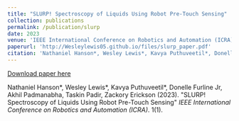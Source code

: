 ```yaml
---
title: "SLURP! Spectroscopy of Liquids Using Robot Pre-Touch Sensing"
collection: publications
permalink: /publication/slurp
date: 2023
venue: 'IEEE International Conference on Robotics and Automation (ICRA)'
paperurl: 'http://Wesleylewis05.github.io/files/slurp_paper.pdf'
citation: 'Nathaniel Hanson*, Wesley Lewis*, Kavya Puthuveetil*, Donelle Furline Jr, Akhil Padmanabha, Taskin Padir, Zackory Erickson (2023). "SLURP! Spectroscopy of Liquids Using Robot Pre-Touch Sensing" <i>IEEE International Conference on Robotics and Automation (ICRA)</i>. 1(1).'
---
```

[Download paper here](http://Wesleylewis05.github.io/files/slurp_paper.pdf)

Nathaniel Hanson*, Wesley Lewis*, Kavya Puthuveetil*, Donelle Furline Jr, Akhil Padmanabha, Taskin Padir, Zackory Erickson (2023). "SLURP! Spectroscopy of Liquids Using Robot Pre-Touch Sensing" <i>IEEE International Conference on Robotics and Automation (ICRA)</i>. 1(1).
